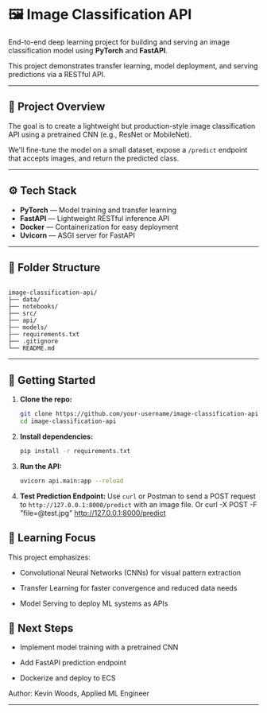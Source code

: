 # 🖼️ Image Classification API

End-to-end deep learning project for building and serving an image classification model using **PyTorch** and **FastAPI**.

This project demonstrates transfer learning, model deployment, and serving predictions via a RESTful API.

---

## 🧩 Project Overview

The goal is to create a lightweight but production-style image classification API using a pretrained CNN (e.g., ResNet or MobileNet).

We'll fine-tune the model on a small dataset, expose a `/predict` endpoint that accepts images, and return the predicted class.

---

## ⚙️ Tech Stack

- **PyTorch** — Model training and transfer learning
- **FastAPI** — Lightweight RESTful inference API
- **Docker** — Containerization for easy deployment
- **Uvicorn** — ASGI server for FastAPI

---

## 📂 Folder Structure

```

image-classification-api/
├── data/
├── notebooks/
├── src/
├── api/
├── models/
├── requirements.txt
├── .gitignore
└── README.md
```

---

## 🚀 Getting Started

1. **Clone the repo:**

   ```bash
   git clone https://github.com/your-username/image-classification-api.git
   cd image-classification-api

   ```

2. **Install dependencies:**

   ```bash
   pip install -r requirements.txt
   ```

3. **Run the API:**

   ```bash
   uvicorn api.main:app --reload
   ```

4. **Test Prediction Endpoint:**
   Use `curl` or Postman to send a POST request to `http://127.0.0.1:8000/predict` with an image file.
   Or curl -X POST -F "file=@test.jpg" http://127.0.0.1:8000/predict

## 🧠 Learning Focus

This project emphasizes:

- Convolutional Neural Networks (CNNs) for visual pattern extraction

- Transfer Learning for faster convergence and reduced data needs

- Model Serving to deploy ML systems as APIs

## 📅 Next Steps

- Implement model training with a pretrained CNN

- Add FastAPI prediction endpoint

- Dockerize and deploy to ECS

Author: Kevin Woods, Applied ML Engineer

---
